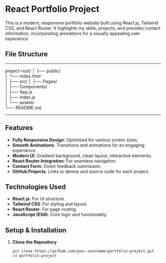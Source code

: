 # React Portfolio Project

This is a modern, responsive portfolio website built using React.js, Tailwind CSS, and React Router. It highlights my skills, projects, and provides contact information, incorporating animations for a visually appealing user experience.



## File Structure

***
project-root/
│
├── public/                         
│   └── index.html                  
│
├── src/
│   ├── Pages/                     
│   ├── Components/                
│   ├── App.js                     
│   ├── index.js                    
│   └── assets/                 
└── README.md                       
 ***


## Features

- **Fully Responsive Design**: Optimized for various screen sizes.
- **Smooth Animations**: Transitions and animations for an engaging experience.
- **Modern UI**: Gradient background, clean layout, interactive elements.
- **React Router Integration**: For seamless navigation.
- **Contact Form**: Direct feedback submission.
- **GitHub Projects**: Links to demos and source code for each project.

## Technologies Used

- **React.js**: For UI structure.
- **Tailwind CSS**: For styling and layout.
- **React Router**: For page routing.
- **JavaScript (ES6)**: Core logic and functionality.

## Setup & Installation

1. **Clone the Repository**
   ```bash
   git clone https://github.com/your-username/portfolio-project.git
   cd portfolio-project
